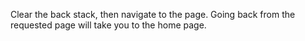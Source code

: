 Clear the back stack, then navigate to the page. Going back from the requested page will take you to the home page.